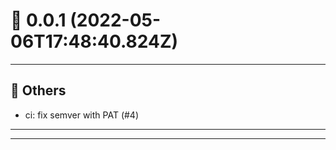 # :confetti_ball: 0.0.1 (2022-05-06T17:48:40.824Z)
- - -
## :newspaper: Others
* ci:  fix semver with PAT (#4)
- - -
- - -
